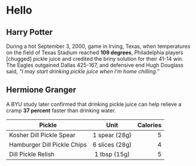 # Hello

## Harry Potter

During a hot September 3, 2000, game in Irving, Texas, when temperatures on the field of Texas Stadium reached **109 degrees**, Philadelphia players [chugged] pickle juice and credited the briny solution for their 41-14 win. The Eagles outgained Dallas 425-167, and defensive end Hugh Douglass said, _“I may start drinking pickle juice when I’m home chilling.”_

## Hermione Granger

A BYU study later confirmed that drinking pickle juice can help relieve a cramp **37 percent** faster than drinking water.

| Pickle | Unit | Calories |
| ------------- |:-------------:| -----:|
| Kosher Dill Pickle Spear | 1 spear (28g) | 5 |
| Hamburger Dill Pickle Chips | 6 slices (28g) | 4 |
| Dill Pickle Relish | 1 tbsp (15g) | 5 |
